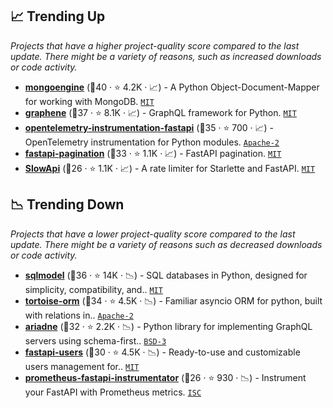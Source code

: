 ## 📈 Trending Up

_Projects that have a higher project-quality score compared to the last update. There might be a variety of reasons, such as increased downloads or code activity._

- <b><a href="https://github.com/MongoEngine/mongoengine">mongoengine</a></b> (🥇40 ·  ⭐ 4.2K · 📈) - A Python Object-Document-Mapper for working with MongoDB. <code><a href="http://bit.ly/34MBwT8">MIT</a></code>
- <b><a href="https://github.com/graphql-python/graphene">graphene</a></b> (🥇37 ·  ⭐ 8.1K · 📈) - GraphQL framework for Python. <code><a href="http://bit.ly/34MBwT8">MIT</a></code>
- <b><a href="https://github.com/open-telemetry/opentelemetry-python-contrib">opentelemetry-instrumentation-fastapi</a></b> (🥇35 ·  ⭐ 700 · 📈) - OpenTelemetry instrumentation for Python modules. <code><a href="http://bit.ly/3nYMfla">Apache-2</a></code>
- <b><a href="https://github.com/uriyyo/fastapi-pagination">fastapi-pagination</a></b> (🥇33 ·  ⭐ 1.1K · 📈) - FastAPI pagination. <code><a href="http://bit.ly/34MBwT8">MIT</a></code>
- <b><a href="https://github.com/laurentS/slowapi">SlowApi</a></b> (🥇26 ·  ⭐ 1.1K · 📈) - A rate limiter for Starlette and FastAPI. <code><a href="http://bit.ly/34MBwT8">MIT</a></code>

## 📉 Trending Down

_Projects that have a lower project-quality score compared to the last update. There might be a variety of reasons such as decreased downloads or code activity._

- <b><a href="https://github.com/fastapi/sqlmodel">sqlmodel</a></b> (🥇36 ·  ⭐ 14K · 📉) - SQL databases in Python, designed for simplicity, compatibility, and.. <code><a href="http://bit.ly/34MBwT8">MIT</a></code>
- <b><a href="https://github.com/tortoise/tortoise-orm">tortoise-orm</a></b> (🥈34 ·  ⭐ 4.5K · 📉) - Familiar asyncio ORM for python, built with relations in.. <code><a href="http://bit.ly/3nYMfla">Apache-2</a></code>
- <b><a href="https://github.com/mirumee/ariadne">ariadne</a></b> (🥈32 ·  ⭐ 2.2K · 📉) - Python library for implementing GraphQL servers using schema-first.. <code><a href="http://bit.ly/3aKzpTv">BSD-3</a></code>
- <b><a href="https://github.com/fastapi-users/fastapi-users">fastapi-users</a></b> (🥇30 ·  ⭐ 4.5K · 📉) - Ready-to-use and customizable users management for.. <code><a href="http://bit.ly/34MBwT8">MIT</a></code>
- <b><a href="https://github.com/trallnag/prometheus-fastapi-instrumentator">prometheus-fastapi-instrumentator</a></b> (🥉26 ·  ⭐ 930 · 📉) - Instrument your FastAPI with Prometheus metrics. <code><a href="http://bit.ly/3hkKRql">ISC</a></code>

